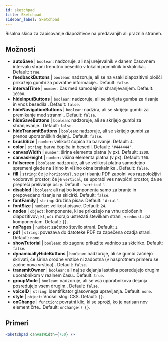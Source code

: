 ```yaml
---
id: sketchpad 
title: Sketchpad
sidebar_label: Sketchpad
---
```


Risalna skica za zapisovanje diapozitivov na predavanjih ali praznih straneh.

## Možnosti

* __autoSave__ | `boolean`: nadzoruje, ali naj urejevalnik v danem časovnem intervalu shrani trenutno besedilo v lokalni pomnilnik brskalnika.. Default: `true`.
* __feedbackButtons__ | `boolean`: nadzoruje, ali se na vsaki diapozitivni plošči prikažejo gumbi za povratne informacije.. Default: `false`.
* __intervalTime__ | `number`: čas med samodejnim shranjevanjem. Default: `10000`.
* __hideInputButtons__ | `boolean`: nadzoruje, ali se skrijeta gumba za risanje in vnos besedila.. Default: `false`.
* __hideNavigationButtons__ | `boolean`: nadzira, ali se skrijejo gumbi za premikanje med stranmi.. Default: `false`.
* __hideSaveButtons__ | `boolean`: nadzoruje, ali se skrijejo gumbi za shranjevanje.. Default: `false`.
* __hideTransmitButtons__ | `boolean`: nadzoruje, ali se skrijejo gumbi za prenos uporabniških dejanj.. Default: `false`.
* __brushSize__ | `number`: velikost čopiča za barvanje. Default: `4`.
* __color__ | `string`: barva čopiča in besedil. Default: `'#444444'`.
* __canvasWidth__ | `number`: širina elementa platna (v px). Default: `1200`.
* __canvasHeight__ | `number`: višina elementa platna (v px). Default: `700`.
* __fullscreen__ | `boolean`: nadzoruje, ali se velikost platna samodejno spremeni glede na širino in višino okna brskalnika.. Default: `false`.
* __fill__ | `string`: če je `horizontal`, se pri risanju PDF zapolni ves razpoložljivi vodoravni prostor; če je `vertical`, se uporabi ves navpični prostor, da se prepreči prelivanje osi y. Default: `'vertical'`.
* __disabled__ | `boolean`: ali naj bo komponenta samo za branje in prepovedano risanje na skicirki. Default: `false`.
* __fontFamily__ | `string`: družina pisav. Default: `'Arial'`.
* __fontSize__ | `number`: velikost pisave. Default: `24`.
* __nodes__ | `object`: komponente, ki se prikažejo na vrhu določenih diapozitivov; `ključi` morajo ustrezati številkam strani, `vrednosti` pa komponentam. Default: `{}`.
* __noPages__ | `number`: začetno število strani. Default: `1`.
* __pdf__ | `string`: povezava do datoteke PDF za zapečena ozadja strani. Default: `none`.
* __showTutorial__ | `boolean`: ob zagonu prikažite vadnico za skicirko. Default: `false`.
* __dynamicallyHideButtons__ | `boolean`: nadzoruje, ali se gumbi začnejo skrivati, če širina orodne vrstice ni zadostna (v nasprotnem primeru se začne nova vrstica).. Default: `false`.
* __transmitOwner__ | `boolean`: ali naj se dejanja lastnika posredujejo drugim uporabnikom v realnem času.. Default: `true`.
* __groupMode__ | `boolean`: nadzoruje, ali se vsa uporabnikova dejanja posredujejo vsem drugim.. Default: `false`.
* __voiceID__ | `string`: identifikator glasovnega upravljanja. Default: `none`.
* __style__ | `object`: Vnosni slogi CSS. Default: `{}`.
* __onChange__ | `function`: povratni klic, ki se sproži, ko je narisan nov element črte.. Default: `onChange() {}`.


## Primeri

```jsx live
<Sketchpad canvasWidth={750} />
```

